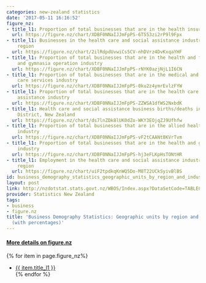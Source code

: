 ```yaml
---
categories: new-zealand statistics
date: '2017-05-11 16:16:52'
figure_nz:
- title_l1: Proportion of total businesses that are in the health insurance industry
  url: https://figure.nz/chart/XDBF0NNaIJJmFpPS-6T553zi2rP9l9Fpx
- title_l1: Businesses in the health care and social assistance industry by New Zealand
    region
  url: https://figure.nz/chart/2ilRdpdUvwiCs5CV-nhDVrz4DvKxqaYHF
- title_l1: Proportion of total businesses that are in the health and fitness centres
    and gymnasia operation industry
  url: https://figure.nz/chart/XDBF0NNaIJJmFpPS-rNYK0azjNjL1I6CN
- title_l1: Proportion of total businesses that are in the medical and other health
    care services industry
  url: https://figure.nz/chart/XDBF0NNaIJJmFpPS-0ku2z4ymrEvlzFYW
- title_l1: Proportion of total businesses that are in the health care and social
    assistance industry
  url: https://figure.nz/chart/XDBF0NNaIJJmFpPS-ZZWSA1dfWS2NxbdK
- title_l1: Health care and social assistance business births/deaths in the Whakatane
    District, New Zealand
  url: https://figure.nz/chart/ds7lnZDk8lUK0dZo-WKY3EOjqZJ9Ufhfw
- title_l1: Proportion of total businesses that are in the allied health services
    industry
  url: https://figure.nz/chart/XDBF0NNaIJJmFpPS-vF2tCAANt8KVrTvm
- title_l1: Proportion of total businesses that are in the health and general insurance
    industry
  url: https://figure.nz/chart/XDBF0NNaIJJmFpPS-hj3eFLKpHsTONtHR
- title_l1: Employment in the health care and social assistance industry by New Zealand
    region
  url: https://figure.nz/chart/uiF2tpdkqKnWQ5Do-M8T22UCkSyivBlBS
id: business_demography_statistics_geographic_units_by_region_and_industry_2015_with_percentages
layout: post
link: http://nzdotstat.stats.govt.nz/WBOS/Index.aspx?DataSetCode=TABLECODE7601
provider: Statistics New Zealand
tags:
- business
- figure.nz
title: 'Business Demography Statistics: Geographic units by region and industry 2015
  (with percentages)'
---
```


<h4><u> More details on figure.nz</u></h4>
{% for item in page.figure_nz%}
<ul class="post-list">
    <li><a href="{{ item.url }}">{{ item.title_l1 }}</a></li>
{% endfor %}
</ul>